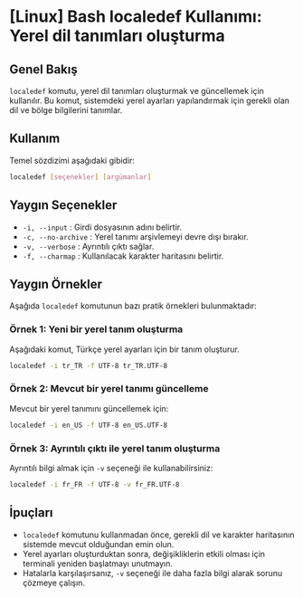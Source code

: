 # [Linux] Bash localedef Kullanımı: Yerel dil tanımları oluşturma

## Genel Bakış
`localedef` komutu, yerel dil tanımları oluşturmak ve güncellemek için kullanılır. Bu komut, sistemdeki yerel ayarları yapılandırmak için gerekli olan dil ve bölge bilgilerini tanımlar.

## Kullanım
Temel sözdizimi aşağıdaki gibidir:

```bash
localedef [seçenekler] [argümanlar]
```

## Yaygın Seçenekler
- `-i, --input` : Girdi dosyasının adını belirtir.
- `-c, --no-archive` : Yerel tanımı arşivlemeyi devre dışı bırakır.
- `-v, --verbose` : Ayrıntılı çıktı sağlar.
- `-f, --charmap` : Kullanılacak karakter haritasını belirtir.

## Yaygın Örnekler
Aşağıda `localedef` komutunun bazı pratik örnekleri bulunmaktadır:

### Örnek 1: Yeni bir yerel tanım oluşturma
Aşağıdaki komut, Türkçe yerel ayarları için bir tanım oluşturur.

```bash
localedef -i tr_TR -f UTF-8 tr_TR.UTF-8
```

### Örnek 2: Mevcut bir yerel tanımı güncelleme
Mevcut bir yerel tanımını güncellemek için:

```bash
localedef -i en_US -f UTF-8 en_US.UTF-8
```

### Örnek 3: Ayrıntılı çıktı ile yerel tanım oluşturma
Ayrıntılı bilgi almak için `-v` seçeneği ile kullanabilirsiniz:

```bash
localedef -i fr_FR -f UTF-8 -v fr_FR.UTF-8
```

## İpuçları
- `localedef` komutunu kullanmadan önce, gerekli dil ve karakter haritasının sistemde mevcut olduğundan emin olun.
- Yerel ayarları oluşturduktan sonra, değişikliklerin etkili olması için terminali yeniden başlatmayı unutmayın.
- Hatalarla karşılaşırsanız, `-v` seçeneği ile daha fazla bilgi alarak sorunu çözmeye çalışın.